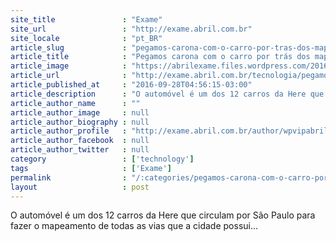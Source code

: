 ```yaml
---
site_title               : "Exame"
site_url                 : "http://exame.abril.com.br"
site_locale              : "pt_BR"
article_slug             : "pegamos-carona-com-o-carro-por-tras-dos-mapas-da-here"
article_title            : "Pegamos carona com o carro por trás dos mapas da Here"
article_image            : "https://abrilexame.files.wordpress.com/2016/10/size_960_16_9_true_car_here_3.jpg?quality=70&strip=all&w=960"
article_url              : "http://exame.abril.com.br/tecnologia/pegamos-carona-com-o-carro-por-tras-dos-mapas-da-here/"
article_published_at     : "2016-09-28T04:56:15-03:00"
article_description      : "O automóvel é um dos 12 carros da Here que circulam por São Paulo para fazer o mapeamento de todas as vias que a cidade possui..."
article_author_name      : ""
article_author_image     : null
article_author_biography : null
article_author_profile   : "http://exame.abril.com.br/author/wpvipabril/"
article_author_facebook  : null
article_author_twitter   : null
category                 : ['technology']
tags                     : ['Exame']
permalink                : "/:categories/pegamos-carona-com-o-carro-por-tras-dos-mapas-da-here/"
layout                   : post
---
```


O automóvel é um dos 12 carros da Here que circulam por São Paulo para fazer o mapeamento de todas as vias que a cidade possui...
